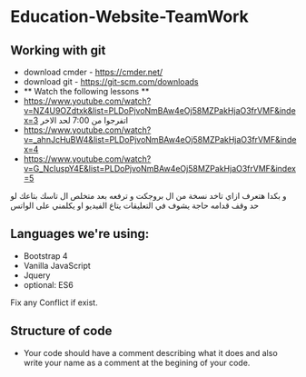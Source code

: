 # Education-Website-TeamWork

## Working with git

- download cmder -  https://cmder.net/
- download git - https://git-scm.com/downloads
- ** Watch the following lessons **
-  https://www.youtube.com/watch?v=NZ4U9OZdtxk&list=PLDoPjvoNmBAw4eOj58MZPakHjaO3frVMF&index=3  اتفرجوا من 7:00 لحد الاخر
- https://www.youtube.com/watch?v=_ahnJcHuBW4&list=PLDoPjvoNmBAw4eOj58MZPakHjaO3frVMF&index=4
- https://www.youtube.com/watch?v=G_NcIuspY4E&list=PLDoPjvoNmBAw4eOj58MZPakHjaO3frVMF&index=5


و بكدا هتعرف ازاي تاخد نسخة من ال بروجكت و ترفعه بعد متخلص ال تاسك بتاعك
لو حد وقف قدامه حاجة يشوف في التعليقات يتاع الفيديو او يكلمني على الواتس 

## Languages we're using:

- Bootstrap 4
- Vanilla JavaScript
- Jquery
- optional: ES6

Fix any Conflict if exist.

## Structure of code

- Your code should have a comment describing what it does and also write your name as a comment at the begining of your code.

